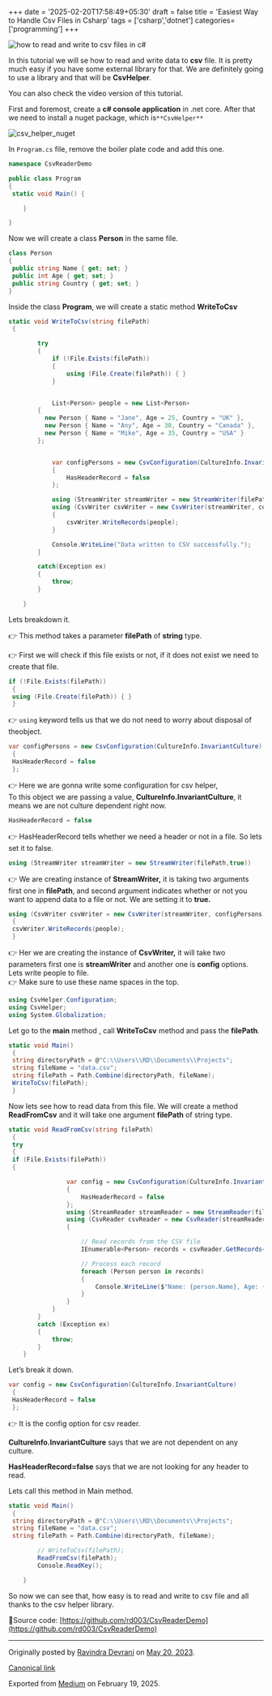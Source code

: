 +++
date = '2025-02-20T17:58:49+05:30'
draft = false
title = 'Easiest Way to Handle Csv Files in Csharp'
tags = ['csharp','dotnet']
categories= ['programming']
+++

![how to read and write to csv files in c#](/images/csv_dotnet.png)

In this tutorial we will se how to read and write data to **csv** file. It is pretty much easy if you have some external library for that. We are definitely going to use a library and that will be **CsvHelper**.

You can also check the video version of this tutorial.

First and foremost, create a **c# console application** in .net core. After that we need to install a nuget package, which is`**CsvHelper**`

![csv_helper_nuget](/images/csv_helper_nuget.jpg)

In `Program.cs` file, remove the boiler plate code and add this one.

```cs
namespace CsvReaderDemo

public class Program
{
 static void Main() {

    }

}
```

Now we will create a class **Person** in the same file.

```cs
class Person
{
 public string Name { get; set; }
 public int Age { get; set; }
 public string Country { get; set; }
}
```

Inside the class **Program**, we will create a static method **WriteToCsv**

```cs
static void WriteToCsv(string filePath)
 {

        try
        {
            if (!File.Exists(filePath))
            {
                using (File.Create(filePath)) { }
            }


            List<Person> people = new List<Person>
        {
          new Person { Name = "Jane", Age = 25, Country = "UK" },
          new Person { Name = "Any", Age = 30, Country = "Canada" },
          new Person { Name = "Mike", Age = 35, Country = "USA" }
        };


            var configPersons = new CsvConfiguration(CultureInfo.InvariantCulture)
            {
                HasHeaderRecord = false
            };

            using (StreamWriter streamWriter = new StreamWriter(filePath,true))
            using (CsvWriter csvWriter = new CsvWriter(streamWriter, configPersons))
            {
                csvWriter.WriteRecords(people);
            }

            Console.WriteLine("Data written to CSV successfully.");
        }

        catch(Exception ex)
        {
            throw;
        }

    }
```

Lets breakdown it.

👉 This method takes a parameter **filePath** of **string** type.

👉 First we will check if this file exists or not, if it does not exist we need to create that file.

```cs
if (!File.Exists(filePath))
 {
 using (File.Create(filePath)) { }
 }
```

👉 `using` keyword tells us that we do not need to worry about disposal of theobject.

```cs
var configPersons = new CsvConfiguration(CultureInfo.InvariantCulture)
 {
 HasHeaderRecord = false
 };
```

👉 Here we are gonna write some configuration for csv helper,   
To this object we are passing a value, **CultureInfo.InvariantCulture**, it means we are not culture dependent right now.

```cs
HasHeaderRecord = false
```

👉 HasHeaderRecord tells whether we need a header or not in a file. So lets set it to false.

```cs
using (StreamWriter streamWriter = new StreamWriter(filePath,true))
```

👉 We are creating instance of **StreamWriter,** it is taking two arguments first one in **filePath**, and second argument indicates whether or not you want to append data to a file or not. We are setting it to **true.**

```cs
using (CsvWriter csvWriter = new CsvWriter(streamWriter, configPersons))
 {
 csvWriter.WriteRecords(people);
 }
```

👉 Her we are creating the instance of **CsvWriter,** it will take two parameters first one is **streamWriter** and another one is **config** options.  
Lets write people to file.  
👉 Make sure to use these name spaces in the top.

```cs
using CsvHelper.Configuration;
using CsvHelper;
using System.Globalization;
```

Let go to the **main** method , call **WriteToCsv** method and pass the **filePath**.

```cs
static void Main()
 {
 string directoryPath = @"C:\\Users\\RD\\Documents\\Projects";
 string fileName = "data.csv";
 string filePath = Path.Combine(directoryPath, fileName);
 WriteToCsv(filePath);
 }
```

Now lets see how to read data from this file. We will create a method **ReadFromCsv** and it will take one argument **filePath** of string type.

```cs
static void ReadFromCsv(string filePath)
 {
 try
 {
 if (File.Exists(filePath))
 {

                var config = new CsvConfiguration(CultureInfo.InvariantCulture)
                {
                    HasHeaderRecord = false
                };
                using (StreamReader streamReader = new StreamReader(filePath))
                using (CsvReader csvReader = new CsvReader(streamReader, config))
                {

                    // Read records from the CSV file
                    IEnumerable<Person> records = csvReader.GetRecords<Person>();

                    // Process each record
                    foreach (Person person in records)
                    {
                        Console.WriteLine($"Name: {person.Name}, Age: {person.Age}, Country: {person.Country}");
                    }
                }
            }
        }
        catch (Exception ex)
        {
            throw;
        }
    }
```

Let’s break it down.

```cs
var config = new CsvConfiguration(CultureInfo.InvariantCulture)
 {
 HasHeaderRecord = false
 };
```

👉 It is the config option for csv reader.

**CultureInfo.InvariantCulture** says that we are not dependent on any culture.

**HasHeaderRecord=false** says that we are not looking for any header to read.

Lets call this method in Main method.

```cs
static void Main()
 {
 string directoryPath = @"C:\\Users\\RD\\Documents\\Projects";
 string fileName = "data.csv";
 string filePath = Path.Combine(directoryPath, fileName);

        // WriteToCsv(filePath);
        ReadFromCsv(filePath);
        Console.ReadKey();

    }
```

So now we can see that, how easy is to read and write to csv file and all thanks to the csv helper library.

📎Source code: [https://github.com/rd003/CsvReaderDemo](https://github.com/rd003/CsvReaderDemo)

---

Originally posted by [Ravindra Devrani](https://medium.com/@ravindradevrani) on [May 20, 2023](https://medium.com/p/6cad58d341fa).

[Canonical link](https://medium.com/@ravindradevrani/easiest-way-to-handle-csv-files-in-c-6cad58d341fa)

Exported from [Medium](https://medium.com) on February 19, 2025.
